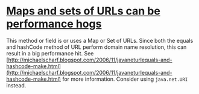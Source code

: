 # [Maps and sets of URLs can be performance hogs](https://spotbugs.readthedocs.io/en/latest/bugDescriptions.html#DMI_COLLECTION_OF_URLS)

 This method or field is or uses a Map or Set of URLs. Since both the equals and hashCode
method of URL perform domain name resolution, this can result in a big performance hit.
See [http://michaelscharf.blogspot.com/2006/11/javaneturlequals-and-hashcode-make.html](http://michaelscharf.blogspot.com/2006/11/javaneturlequals-and-hashcode-make.html) for more information.
Consider using `java.net.URI` instead.
